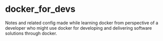 # docker_for_devs
Notes and related config made while learning docker from perspective of a developer who might use docker for developing and delivering software solutions through docker.
